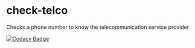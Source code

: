 # check-telco
Checks a phone number to know the telecommunication service provider

[![Codacy Badge](https://app.codacy.com/project/badge/Grade/468e9b00975a4c3c95f12c7733eddc57)](https://www.codacy.com/gh/UggoPrince/check-telco/dashboard?utm_source=github.com&amp;utm_medium=referral&amp;utm_content=UggoPrince/check-telco&amp;utm_campaign=Badge_Grade)